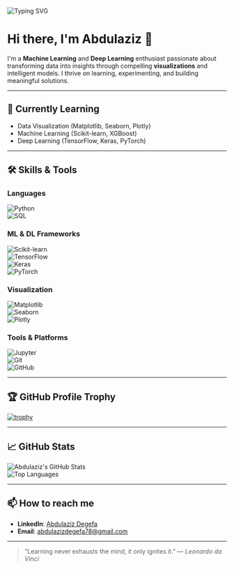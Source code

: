 <!-- Banner -->
<img src="https://readme-typing-svg.demolab.com?font=Fira+Code&duration=3000&pause=1000&center=true&vCenter=true&width=435&lines=Hi%2C+I'm+Abdulaziz;Machine+Learning+%7C+Data+Visualization+Enthusiast;Always+learning+and+building+!" alt="Typing SVG" />

# Hi there, I'm Abdulaziz 👋

I'm a **Machine Learning** and **Deep Learning** enthusiast passionate about transforming data into insights through compelling **visualizations** and intelligent models. I thrive on learning, experimenting, and building meaningful solutions.

---

## 🧠 Currently Learning
- Data Visualization (Matplotlib, Seaborn, Plotly)
- Machine Learning (Scikit-learn, XGBoost)
- Deep Learning (TensorFlow, Keras, PyTorch)

---

## 🛠️ Skills & Tools

### Languages  
![Python](https://img.shields.io/badge/Python-3670A0?style=for-the-badge&logo=python&logoColor=white)  
![SQL](https://img.shields.io/badge/SQL-4479A1?style=for-the-badge&logo=postgresql&logoColor=white)

### ML & DL Frameworks  
![Scikit-learn](https://img.shields.io/badge/Scikit--learn-F7931E?style=for-the-badge&logo=scikit-learn&logoColor=white)  
![TensorFlow](https://img.shields.io/badge/TensorFlow-FF6F00?style=for-the-badge&logo=tensorflow&logoColor=white)  
![Keras](https://img.shields.io/badge/Keras-D00000?style=for-the-badge&logo=keras&logoColor=white)  
![PyTorch](https://img.shields.io/badge/PyTorch-EE4C2C?style=for-the-badge&logo=pytorch&logoColor=white)

### Visualization  
![Matplotlib](https://img.shields.io/badge/Matplotlib-3776AB?style=for-the-badge&logo=matplotlib&logoColor=white)  
![Seaborn](https://img.shields.io/badge/Seaborn-2D3F50?style=for-the-badge&logo=python&logoColor=white)  
![Plotly](https://img.shields.io/badge/Plotly-3F4F75?style=for-the-badge&logo=plotly&logoColor=white)

### Tools & Platforms  
![Jupyter](https://img.shields.io/badge/Jupyter-F37626?style=for-the-badge&logo=jupyter&logoColor=white)  
![Git](https://img.shields.io/badge/Git-F05032?style=for-the-badge&logo=git&logoColor=white)  
![GitHub](https://img.shields.io/badge/GitHub-181717?style=for-the-badge&logo=github&logoColor=white)  

---

## 🏆 GitHub Profile Trophy

[![trophy](https://github-profile-trophy.vercel.app/?username=Abdulaziz7878&theme=radical&margin-w=15&row=1)](https://github.com/ryo-ma/github-profile-trophy)

---

## 📈 GitHub Stats

![Abdulaziz's GitHub Stats](https://github-readme-stats.vercel.app/api?username=Abdulaziz7878&show_icons=true&theme=radical)  
![Top Languages](https://github-readme-stats.vercel.app/api/top-langs/?username=Abdulaziz7878&layout=compact&theme=radical)

---

## 📫 How to reach me
- **LinkedIn**: [Abdulaziz Degefa](https://www.linkedin.com/in/abdulaziz-degefa-3a0453265)
- **Email**: [abdulazizdegefa78@gmail.com](mailto:abdulazizdegefa78@gmail.com)

---

> “Learning never exhausts the mind, it only ignites it.” — *Leonardo da Vinci*
<!---
Abdulaziz7878/Abdulaziz7878 is a ✨ special ✨ repository because its `README.md` (this file) appears on your GitHub profile.
You can click the Preview link to take a look at your changes.
--->
